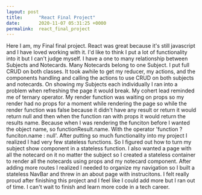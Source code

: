 ```yaml
---
layout: post
title:      "React Final Project"
date:       2020-11-07 05:31:25 +0000
permalink:  react_final_project
---
```



Here I am, my Final final project. React was great because it's still javascript and I have loved working with it. I'd like to think I put a lot of functionality into it but I can't judge myself. I have a one to many relationship between Subjects and Notecards. Many Notecards belong to one Subject. I put full CRUD on both classes. It took awhile to get my reducer, my actions, and the components handling and calling the actions to use CRUD on both subjects and notecards. On showing my Subjects each individually I ran into a problem when refreshing the page it would break. My cohert lead reminded me of ternary operator. My render function was waiting on props so my render had no props for a moment while rendering the page so while the render function was false because it didn't have any result or return it would return null and then when the function ran with props it would return the results name. Because when I was rendering the funciton before I wanted the object name, so functionResult.name. With the operator 'function ? funciton.name : null'. After putting so much functionality into my project I realized I had very few stateless functions. So I figured out how to turn my subject show component in a stateless function. I also wanted a page with all the notecard on it no matter the subject so I created a stateless container to render all the notecards using props and my notecard component. After adding more routes I realized I needed to organize my navigation so I built a stateless NavBar and threw in an about page with instrucitons. I felt really proud after finishing this project and I feel like I could add more but I ran out of time. I can't wait to finish and learn more code in a tech career.
